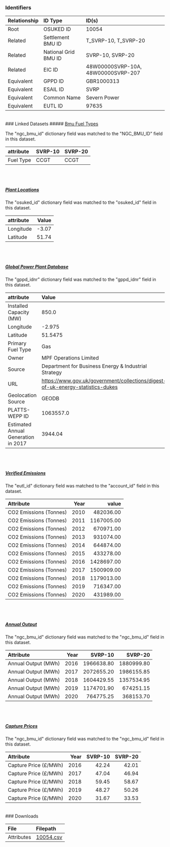 ### Identifiers

| Relationship   | ID Type              | ID(s)                              |
|:---------------|:---------------------|:-----------------------------------|
| Root           | OSUKED ID            | 10054                              |
| Related        | Settlement BMU ID    | T_SVRP-10, T_SVRP-20               |
| Related        | National Grid BMU ID | SVRP-10, SVRP-20                   |
| Related        | EIC ID               | 48W00000SVRP-10A, 48W00000SVRP-207 |
| Equivalent     | GPPD ID              | GBR1000313                         |
| Equivalent     | ESAIL ID             | SVRP                               |
| Equivalent     | Common Name          | Severn Power                       |
| Equivalent     | EUTL ID              | 97635                              |

<br>
### Linked Datasets
##### <a href="https://raw.githubusercontent.com/OSUKED/Dictionary-Datasets/main/datasets/bmu-fuel-types/datapackage.json">Bmu Fuel Types</a>



The "ngc_bmu_id" dictionary field was matched to the "NGC_BMU_ID" field in this dataset.

| attribute   | SVRP-10   | SVRP-20   |
|:------------|:----------|:----------|
| Fuel Type   | CCGT      | CCGT      |

<br><br>
##### <a href="https://raw.githubusercontent.com/OSUKED/Dictionary-Datasets/main/datasets/plant-locations/datapackage.json">Plant Locations</a>



The "osuked_id" dictionary field was matched to the "osuked_id" field in this dataset.

| attribute   |   Value |
|:------------|--------:|
| Longitude   |   -3.07 |
| Latitude    |   51.74 |

<br><br>
##### <a href="https://raw.githubusercontent.com/OSUKED/Dictionary-Datasets/main/datasets/global-power-plant-database/datapackage.json">Global Power Plant Database</a>



The "gppd_idnr" dictionary field was matched to the "gppd_idnr" field in this dataset.

| attribute                           | Value                                                                          |
|:------------------------------------|:-------------------------------------------------------------------------------|
| Installed Capacity (MW)             | 850.0                                                                          |
| Longitude                           | -2.975                                                                         |
| Latitude                            | 51.5475                                                                        |
| Primary Fuel Type                   | Gas                                                                            |
| Owner                               | MPF Operations Limited                                                         |
| Source                              | Department for Business Energy & Industrial Strategy                           |
| URL                                 | https://www.gov.uk/government/collections/digest-of-uk-energy-statistics-dukes |
| Geolocation Source                  | GEODB                                                                          |
| PLATTS-WEPP ID                      | 1063557.0                                                                      |
| Estimated Annual Generation in 2017 | 3944.04                                                                        |

<br><br>
##### <a href="https://raw.githubusercontent.com/OSUKED/Dictionary-Datasets/main/datasets/verified-emissions/datapackage.json">Verified Emissions</a>



The "eutl_id" dictionary field was matched to the "account_id" field in this dataset.

| Attribute              |   Year |      value |
|:-----------------------|-------:|-----------:|
| CO2 Emissions (Tonnes) |   2010 |  482036.00 |
| CO2 Emissions (Tonnes) |   2011 | 1167005.00 |
| CO2 Emissions (Tonnes) |   2012 |  670971.00 |
| CO2 Emissions (Tonnes) |   2013 |  931074.00 |
| CO2 Emissions (Tonnes) |   2014 |  644874.00 |
| CO2 Emissions (Tonnes) |   2015 |  433278.00 |
| CO2 Emissions (Tonnes) |   2016 | 1428697.00 |
| CO2 Emissions (Tonnes) |   2017 | 1500909.00 |
| CO2 Emissions (Tonnes) |   2018 | 1179013.00 |
| CO2 Emissions (Tonnes) |   2019 |  716347.00 |
| CO2 Emissions (Tonnes) |   2020 |  431989.00 |

<br><br>
##### <a href="https://raw.githubusercontent.com/OSUKED/Dictionary-Datasets/main/datasets/annual-output/datapackage.json">Annual Output</a>



The "ngc_bmu_id" dictionary field was matched to the "ngc_bmu_id" field in this dataset.

| Attribute           |   Year |    SVRP-10 |    SVRP-20 |
|:--------------------|-------:|-----------:|-----------:|
| Annual Output (MWh) |   2016 | 1966638.80 | 1880999.80 |
| Annual Output (MWh) |   2017 | 2072655.20 | 1986155.85 |
| Annual Output (MWh) |   2018 | 1604429.55 | 1357534.95 |
| Annual Output (MWh) |   2019 | 1174701.90 |  674251.15 |
| Annual Output (MWh) |   2020 |  764775.25 |  368153.70 |

<br><br>
##### <a href="https://raw.githubusercontent.com/OSUKED/Dictionary-Datasets/main/datasets/capture-prices/datapackage.json">Capture Prices</a>



The "ngc_bmu_id" dictionary field was matched to the "ngc_bmu_id" field in this dataset.

| Attribute             |   Year |   SVRP-10 |   SVRP-20 |
|:----------------------|-------:|----------:|----------:|
| Capture Price (£/MWh) |   2016 |     42.24 |     42.01 |
| Capture Price (£/MWh) |   2017 |     47.04 |     46.94 |
| Capture Price (£/MWh) |   2018 |     59.45 |     58.67 |
| Capture Price (£/MWh) |   2019 |     48.27 |     50.26 |
| Capture Price (£/MWh) |   2020 |     31.67 |     33.53 |


<br>
### Downloads


| File       | Filepath                                                                              |
|:-----------|:--------------------------------------------------------------------------------------|
| Attributes | [10054.csv](https://osuked.github.io/Power-Station-Dictionary/object_attrs/10054.csv) |
